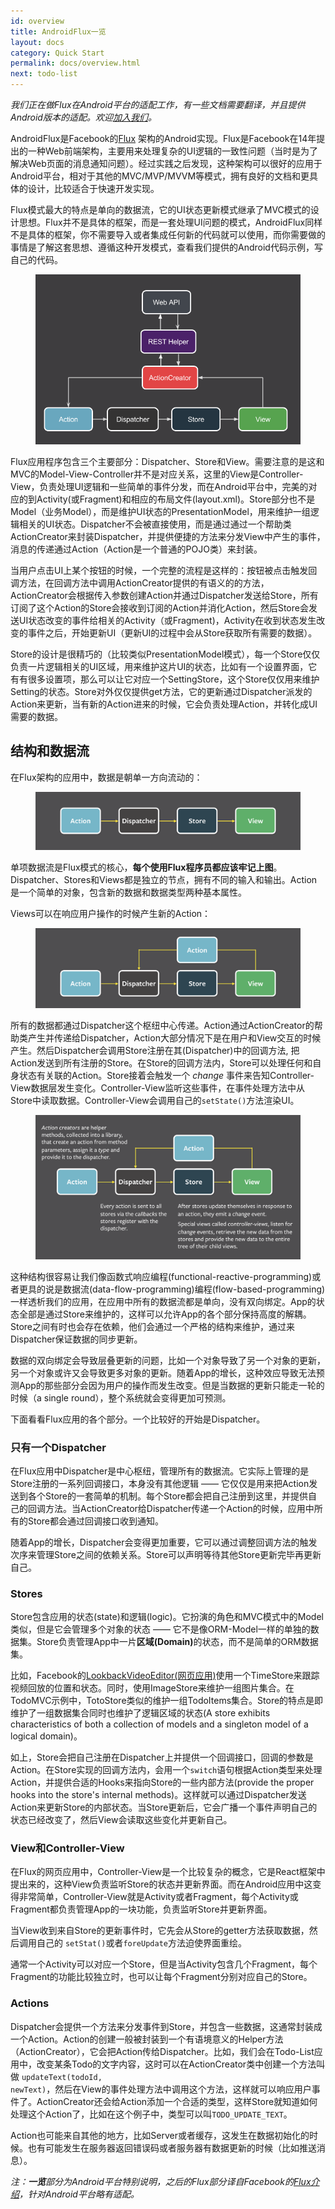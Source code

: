 ```yaml
---
id: overview
title: AndroidFlux一览
layout: docs
category: Quick Start
permalink: docs/overview.html
next: todo-list
---
```


*我们正在做Flux在Android平台的适配工作，有一些文档需要翻译，并且提供Android版本的适配。欢迎[加入我们]("/support.html")。*

AndroidFlux是Facebook的<a href="https://facebook.github.io/flux/">Flux</a> 架构的Android实现。Flux是Facebook在14年提出的一种Web前端架构，主要用来处理复杂的UI逻辑的一致性问题（当时是为了解决Web页面的消息通知问题）。经过实践之后发现，这种架构可以很好的应用于Android平台，相对于其他的MVC/MVP/MVVM等模式，拥有良好的文档和更具体的设计，比较适合于快速开发实现。

Flux模式最大的特点是单向的数据流，它的UI状态更新模式继承了MVC模式的设计思想。Flux并不是具体的框架，而是一套处理UI问题的模式，AndroidFlux同样不是具体的框架，你不需要导入或者集成任何新的代码就可以使用，而你需要做的事情是了解这套思想、遵循这种开发模式，查看我们提供的Android代码示例，写自己的代码。

<figure class="diagram associated-with-next-sibling">
    <img src="/img/flux-arch.png" alt="unidirectional data flow in Flux">
</figure>

Flux应用程序包含三个主要部分：Dispatcher、Store和View。需要注意的是这和MVC的Model-View-Controller并不是对应关系，这里的View是Controller-View，负责处理UI逻辑和一些简单的事件分发，而在Android平台中，完美的对应的到Activity(或Fragment)和相应的布局文件(layout.xml)。Store部分也不是Model（业务Model），而是维护UI状态的PresentationModel，用来维护一组逻辑相关的UI状态。Dispatcher不会被直接使用，而是通过通过一个帮助类ActionCreator来封装Dispatcher，并提供便捷的方法来分发View中产生的事件，消息的传递通过Action（Action是一个普通的POJO类）来封装。

当用户点击UI上某个按钮的时候，一个完整的流程是这样的：按钮被点击触发回调方法，在回调方法中调用ActionCreator提供的有语义的的方法，ActionCreator会根据传入参数创建Action并通过Dispatcher发送给Store，所有订阅了这个Action的Store会接收到订阅的Action并消化Action，然后Store会发送UI状态改变的事件给相关的Activity（或Fragment)，Activity在收到状态发生改变的事件之后，开始更新UI（更新UI的过程中会从Store获取所有需要的数据）。

Store的设计是很精巧的（比较类似PresentationModel模式），每一个Store仅仅负责一片逻辑相关的UI区域，用来维护这片UI的状态，比如有一个设置界面，它有有很多设置项，那么可以让它对应一个SettingStore，这个Store仅仅用来维护Setting的状态。Store对外仅仅提供get方法，它的更新通过Dispatcher派发的Action来更新，当有新的Action进来的时候，它会负责处理Action，并转化成UI需要的数据。

## 结构和数据流

<p class="associated-with-next-sibling">在Flux架构的应用中，数据是朝单一方向流动的：</p>

<figure class="diagram associated-with-next-sibling">
    <img src="/img/flux-simple-f8-diagram-1300w.png" alt="unidirectional data flow in Flux">
</figure>

单项数据流是Flux模式的核心，__每个使用Flux程序员都应该牢记上图__。Dispatcher、Stores和Views都是独立的节点，拥有不同的输入和输出。Action是一个简单的对象，包含新的数据和数据类型两种基本属性。

<p class="associated-with-next-sibling">Views可以在响应用户操作的时候产生新的Action：</p>

<figure class="diagram">
    <img src="/img/flux-simple-f8-diagram-with-client-action-1300w.png" alt="data flow in Flux with data originating from user interactions">
</figure>

<p class="associated-with-next-sibling">所有的数据都通过Dispatcher这个枢纽中心传递。Action通过ActionCreator的帮助类产生并传递给Dispatcher，Action大部分情况下是在用户和View交互的时候产生。然后Dispatcher会调用Store注册在其(Dispatcher)中的回调方法, 把Action发送到所有注册的Store。在Store的回调方法内，Store可以处理任何和自身状态有关联的Action。Store接着会触发一个 <i>change</i> 事件来告知Controller-View数据层发生变化。Controller-View监听这些事件，在事件处理方法中从Store中读取数据。Controller-View会调用自己的<code>setState()</code>方法渲染UI。</p>

<figure class="diagram">
  <img src="/img/flux-simple-f8-diagram-explained-1300w.png" alt="varying transports between each step of the Flux data flow" />
</figure>

这种结构很容易让我们像函数式响应编程(functional-reactive-programming)或者更具的说是数据流(data-flow-programming)编程(flow-based-programming)一样透析我们的应用，在应用中所有的数据流都是单向，没有双向绑定。App的状态全部是通过Store来维护的，这样可以允许App的各个部分保持高度的解耦。Store之间有时也会存在依赖，他们会通过一个严格的结构来维护，通过来Dispatcher保证数据的同步更新。

数据的双向绑定会导致层叠更新的问题，比如一个对象导致了另一个对象的更新，另一个对象或许又会导致更多对象的更新。随着App的增长，这种效应导致无法预测App的那些部分会因为用户的操作而发生改变。但是当数据的更新只能走一轮的时候（a single round），整个系统就会变得更加可预测。


下面看看Flux应用的各个部分。一个比较好的开始是Dispatcher。


### 只有一个Dispatcher

在Flux应用中Dispatcher是中心枢纽，管理所有的数据流。它实际上管理的是Store注册的一系列回调接口，本身没有其他逻辑 —— 它仅仅是用来把Action发送到各个Store的一套简单的机制。每个Store都会把自己注册到这里，并提供自己的回调方法。当ActionCreator给Dispatcher传递一个Action的时候，应用中所有的Store都会通过回调接口收到通知。

随着App的增长，Dispatcher会变得更加重要，它可以通过调整回调方法的触发次序来管理Store之间的依赖关系。Store可以声明等待其他Store更新完毕再更新自己。


### Stores

Store包含应用的状态(state)和逻辑(logic)。它扮演的角色和MVC模式中的Model类似，但是它会管理多个对象的状态 —— 它不是像ORM-Model一样的单独的数据集。Store负责管理App中一片<strong>区域(Domain)</strong>的状态，而不是简单的ORM数据集。

比如，Facebook的<a href="https://facebook.com/lookback/edit">LookbackVideoEditor(网页应用)</a>使用一个TimeStore来跟踪视频回放的位置和状态。同时，使用ImageStore来维护一组图片集合。在TodoMVC示例中，TotoStore类似的维护一组TodoItems集合。Store的特点是即维护了一组数据集合同时也维护了逻辑区域的状态(A store exhibits characteristics of both a collection of models and a singleton model of a logical domain)。

如上，Store会把自己注册在Dispatcher上并提供一个回调接口，回调的参数是Action。在Store实现的回调方法内，会用一个<code>switch</code>语句根据Action类型来处理Action，并提供合适的Hooks来指向Store的一些内部方法(provide the proper hooks into the store's internal methods)。这样就可以通过Dispatcher发送Action来更新Store的内部状态。当Store更新后，它会广播一个事件声明自己的状态已经改变了，然后View会读取这些变化并更新自己。


### View和Controller-View

在Flux的网页应用中，Controller-View是一个比较复杂的概念，它是React框架中提出来的，这种View负责监听Store的状态并更新界面。而在Android应用中这变得非常简单，Controller-View就是Activity或者Fragment，每个Activity或Fragment都负责管理App的一块功能，负责监听Store并更新界面。

当View收到来自Store的更新事件时，它先会从Store的getter方法获取数据，然后调用自己的 <code>setStat()</code>或者<code>foreUpdate</code>方法迫使界面重绘。

通常一个Activity可以对应一个Store，但是当Activity包含几个Fragment，每个Fragment的功能比较独立时，也可以让每个Fragment分别对应自己的Store。


### Actions

Dispatcher会提供一个方法来分发事件到Store，并包含一些数据，这通常封装成一个Action。Action的创建一般被封装到一个有语境意义的Helper方法（ActionCreator），它会把Action传给Dispatcher。比如，我们会在Todo-List应用中，改变某条Todo的文字内容，这时可以在ActionCreator类中创建一个方法叫做 <code>updateText(todoId, newText)</code>，然后在View的事件处理方法中调用这个方法，这样就可以响应用户事件了。ActionCreator还会给Action添加一个合适的类型，这样Store就知道如何处理这个Action了，比如在这个例子中，类型可以叫<code>TODO_UPDATE_TEXT</code>。

Action也可能来自其他的地方，比如Server或者缓存，这发生在数据初始化的时候。也有可能发生在服务器返回错误码或者服务器有数据更新的时候（比如推送消息）。

<i>注：<strong>一览</strong>部分为Android平台特别说明，之后的Flux部分译自Facebook的<a href="http://facebook.github.io/flux/docs/overview.html#structure-and-data-flow">Flux介绍</a>，针对Android平台略有适配。</i>